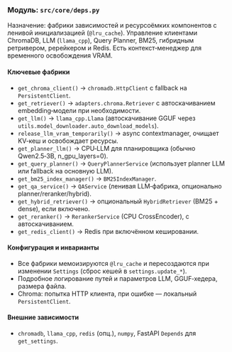 ### Модуль: `src/core/deps.py`

Назначение: фабрики зависимостей и ресурсоёмких компонентов с ленивой инициализацией (`@lru_cache`). Управление клиентами ChromaDB, LLM (`llama_cpp`), Query Planner, BM25, гибридным ретривером, ререйкером и Redis. Есть контекст‑менеджер для временного освобождения VRAM.

#### Ключевые фабрики
- `get_chroma_client()` → `chromadb.HttpClient` c fallback на `PersistentClient`.
- `get_retriever()` → `adapters.chroma.Retriever` с автоскачиванием embedding‑модели при необходимости.
- `get_llm()` → `llama_cpp.Llama` (автоскачивание GGUF через `utils.model_downloader.auto_download_models`).
- `release_llm_vram_temporarily()` → async contextmanager, очищает KV‑кеш и освобождает ресурсы.
- `get_planner_llm()` → CPU‑LLM для планировщика (обычно Qwen2.5‑3B, n_gpu_layers=0).
- `get_query_planner()` → `QueryPlannerService` (использует planner LLM или fallback на основную LLM).
- `get_bm25_index_manager()` → `BM25IndexManager`.
- `get_qa_service()` → `QAService` (ленивая LLM‑фабрика, опционально planner/reranker/hybrid).
- `get_hybrid_retriever()` → опциональный `HybridRetriever` (BM25 + dense), если включено.
- `get_reranker()` → `RerankerService` (CPU CrossEncoder), с автоскачиванием.
- `get_redis_client()` → Redis при включённом кешировании.

#### Конфигурация и инварианты
- Все фабрики мемоизируются `@lru_cache` и пересоздаются при изменении `Settings` (сброс кешей в `settings.update_*`).
- Подробное логирование путей и параметров LLM, GGUF‑хедера, размера файла.
- Chroma: попытка HTTP клиента, при ошибке — локальный `PersistentClient`.

#### Внешние зависимости
- `chromadb`, `llama_cpp`, `redis` (опц.), `numpy`, FastAPI `Depends` для `get_settings`.





